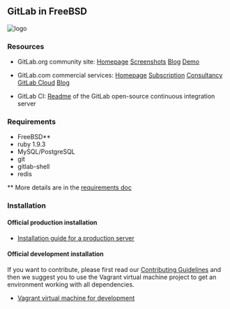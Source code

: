 ## GitLab in FreeBSD

![logo](https://raw.github.com/gitlabhq/gitlabhq/master/public/gitlab_logo.png)


### Resources

* GitLab.org community site: [Homepage](http://gitlab.org) [Screenshots](http://gitlab.org/screenshots/) [Blog](http://blog.gitlab.org/) [Demo](http://demo.gitlabhq.com/users/sign_in)

* GitLab.com commercial services: [Homepage](http://www.gitlab.com/) [Subscription](http://www.gitlab.com/subscription/) [Consultancy](http://www.gitlab.com/consultancy/) [GitLab Cloud](http://www.gitlab.com/cloud/) [Blog](http://blog.gitlab.com/)

* GitLab CI: [Readme](https://github.com/gitlabhq/gitlab-ci/blob/master/README.md) of the GitLab open-source continuous integration server

### Requirements

* FreeBSD**
* ruby 1.9.3
* MySQL/PostgreSQL
* git
* gitlab-shell
* redis

** More details are in the [requirements doc](https://github.com/gitlab-freebsd/gitlabhq/blob/master/doc/install/requirements.md)

### Installation

#### Official production installation

* [Installation guide for a production server](https://github.com/gitlab-freebsd/gitlabhq/blob/freebsd/doc/install/installation.md)


#### Official development installation

If you want to contribute, please first read our [Contributing Guidelines](https://github.com/gitlab-freebsd/gitlabhq/blob/master/CONTRIBUTING.md) and then we suggest you to use the Vagrant virtual machine project to get an environment working with all dependencies.

* [Vagrant virtual machine for development](https://github.com/gitlab-freebsd/gitlab-vagrant-vm)
